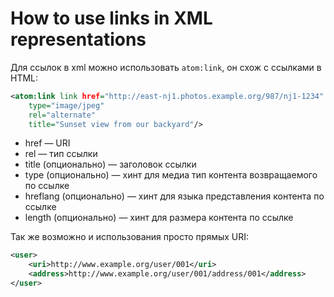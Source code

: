 # How to use links in XML representations

Для ссылок в xml можно использовать `atom:link`, он схож с ссылками в HTML:
```xml
<atom:link link href="http://east-nj1.photos.example.org/987/nj1-1234"
    type="image/jpeg"
    rel="alternate"
    title="Sunset view from our backyard"/>
```
* href — URI
* rel — тип ссылки
* title (опционально) — заголовок ссылки
* type (опционально) — хинт для медиа тип контента возвращаемого по ссылке
* hreflang (опционально) — хинт для языка представления контента по ссылке
* length (опционально) — хинт для размера контента по ссылке

Так же возможно и использования просто прямых URI:
```xml
<user>
    <uri>http://www.example.org/user/001</uri>
    <address>http://www.example.org/user/001/address/001</address>
</user>
```

